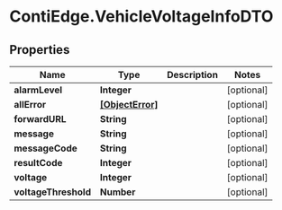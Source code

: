 # ContiEdge.VehicleVoltageInfoDTO

## Properties
Name | Type | Description | Notes
------------ | ------------- | ------------- | -------------
**alarmLevel** | **Integer** |  | [optional] 
**allError** | [**[ObjectError]**](ObjectError.md) |  | [optional] 
**forwardURL** | **String** |  | [optional] 
**message** | **String** |  | [optional] 
**messageCode** | **String** |  | [optional] 
**resultCode** | **Integer** |  | [optional] 
**voltage** | **Integer** |  | [optional] 
**voltageThreshold** | **Number** |  | [optional] 


